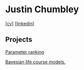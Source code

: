 # Justin Chumbley

[[cv](http://chumbleycode.github.io/chumbleycode.github.io/docs/cv.pdf)] [[linkedin](https://www.linkedin.com/in/chumbleycode)]

## Projects
[Parameter ranking](credible_ranks.md)

[Bayesian life course models.](life_course.md)

